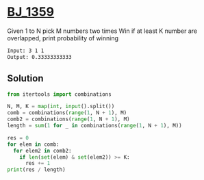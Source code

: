 # [BJ_1359](https://acmicpc.net/problem/1359)

Given 1 to N pick M numbers two times
Win if at least K number are overlapped, print probability of winning

```txt
Input: 3 1 1
Output: 0.33333333333
```

## Solution

```py
from itertools import combinations

N, M, K = map(int, input().split())
comb = combinations(range(1, N + 1), M)
comb2 = combinations(range(1, N + 1), M)
length = sum(1 for _ in combinations(range(1, N + 1), M))

res = 0
for elem in comb:
  for elem2 in comb2:
    if len(set(elem) & set(elem2)) >= K:
      res += 1
print(res / length)
```
